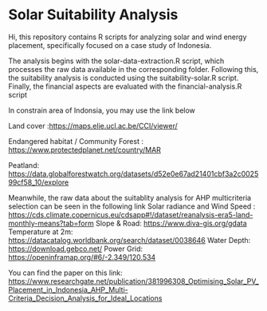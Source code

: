 # Solar Suitability Analysis

Hi, this repository contains R scripts for analyzing solar and wind energy placement, specifically focused on a case study of Indonesia.

The analysis begins with the solar-data-extraction.R script, which processes the raw data available in the corresponding folder. Following this, the suitability analysis is conducted using the suitability-solar.R script. Finally, the financial aspects are evaluated with the financial-analysis.R script

In constrain area of Indonsia, you may use the link below

Land cover :https://maps.elie.ucl.ac.be/CCI/viewer/

Endangered habitat / Community Forest : https://www.protectedplanet.net/country/MAR

Peatland: https://data.globalforestwatch.org/datasets/d52e0e67ad21401cbf3a2c002599cf58_10/explore

Meanwhile, the raw data about the suitablity analysis for AHP multicriteria selection can be seen in the following link
Solar radiance and Wind Speed : https://cds.climate.copernicus.eu/cdsapp#!/dataset/reanalysis-era5-land-monthly-means?tab=form
Slope & Road: https://www.diva-gis.org/gdata
Temperature at 2m: https://datacatalog.worldbank.org/search/dataset/0038646
Water Depth: https://download.gebco.net/
Power Grid: https://openinframap.org/#6/-2.349/120.534

You can find the paper on this link:
https://www.researchgate.net/publication/381996308_Optimising_Solar_PV_Placement_in_Indonesia_AHP_Multi-Criteria_Decision_Analysis_for_Ideal_Locations
